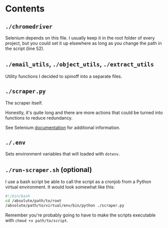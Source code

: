 # Contents
## `./chromedriver`
Selenium depends on this file. I usually keep it in the root folder of every project, but you could set it up elsewhere as long as you change the path in the script (line 52).

## `./email_utils`, `./object_utils`, `./extract_utils`
Utility functions I decided to spinoff into a separate files.

## `./scraper.py`
The scraper itself.

Honestly, it's quite long and there are more actions that could be turned into functions to reduce redundancy.

See Selenium [documentation](https://selenium-python.readthedocs.io) for additional information.  

## `./.env`  
Sets environment variables that will loaded with `dotenv`.

## `./run-scraper.sh` (optional)
I use a bash script be able to call the script as a cronjob from a Python virtual environment. It would look somewhat like this:
```bash
#!/bin/bash
cd /absolute/path/to/root
/absolute/path/to/virtual/env/bin/python ./scraper.py
```
Remember you're probably going to have to make the scripts executable with `chmod +x path/to/script`.
